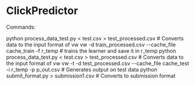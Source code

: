 # ClickPredictor

Commands:

python process_data_test.py < test.csv > test_processed.csv      # Converts data to the input format of vw
vw -d train_processed.csv --cache_file cache_train -f r_temp     # trains the learner and save it in r_temp
python process_data_test.py < test.csv > test_processed.csv      # Converts data to the input format of vw
vw -t -d test_processed.csv --cache_file cache_test -i r_temp -p p_out.csv    # Generates output on test data
python submit_format.py > submission1.csv                        # Converts to submission format
